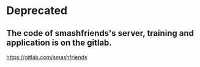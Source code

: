 # Deprecated

## The code of smashfriends's server, training and application is on the gitlab.

https://gitlab.com/smashfriends
